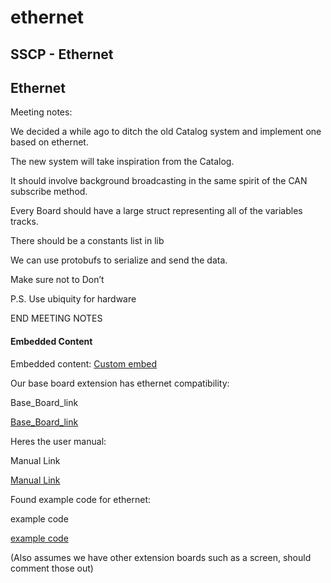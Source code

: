 # ethernet

## SSCP - Ethernet

## Ethernet

Meeting notes:

We decided a while ago to ditch the old Catalog system and implement one based on ethernet.

The new system will take inspiration from the Catalog.

It should involve background broadcasting in the same spirit of the CAN subscribe method.

Every Board should have a large struct representing all of the variables tracks.

There should be a constants list in lib

We can use protobufs to serialize and send the data.

Make sure not to Don’t

&#x20;

&#x20;

&#x20;

P.S. Use ubiquity for hardware

END MEETING NOTES

#### Embedded Content

Embedded content: [Custom embed](ethernet.md)

Our base board extension has ethernet compatibility:

Base\_Board\_link

[Base\_Board\_link](http://www.st.com/content/st_com/en/products/evaluation-tools/product-evaluation-tools/mcu-eval-tools/stm32-mcu-eval-tools/stm32-3rd-party-evaluation-tools/stm32f4dis-ext.html)

Heres the user manual:

Manual Link

[Manual Link](https://www.element14.com/community/docs/DOC-51124?ICID=knode-STM32F4-bboarduser)

Found example code for ethernet:

example code

[example code](https://www.element14.com/community/docs/DOC-54872?ICID=knode-STM32F4-bboardse)

(Also assumes we have other extension boards such as a screen, should comment those out)
